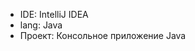 <ul>
  <li>IDE: IntelliJ IDEA</li>
  <li>lang: Java</li>
  <li>Проект: Консольное приложение Java</li>
</ul>